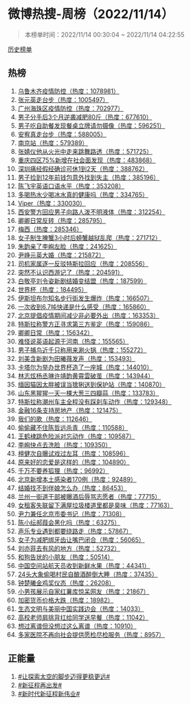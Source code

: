 <h1>
微博热搜-周榜（2022/11/14）
</h1>
<blockquote>
<p>
本榜单时间：2022/11/14 00:30:04 ~ 2022/11/14 04:22:55
</p>
</blockquote>
<p>
<a href="https://github.com/daifee/weibo-hot-search/tree/main/archives/weekly">历史榜单</a>
</p>
<h2>
热榜
</h2>
<ol>

<li>
<a href="https://s.weibo.com/weibo?q=%23%E4%B9%8C%E9%B2%81%E6%9C%A8%E9%BD%90%E7%96%AB%E6%83%85%E9%98%B2%E6%8E%A7%23" target="weibo">
乌鲁木齐疫情防控（热度：1078981）
</a>
</li>

<li>
<a href="https://s.weibo.com/weibo?q=%23%E5%BC%A0%E5%85%83%E8%8B%B1%E8%B5%B0%E5%8F%B0%E6%AD%A5%23" target="weibo">
张元英走台步（热度：1005497）
</a>
</li>

<li>
<a href="https://s.weibo.com/weibo?q=%23%E5%B9%BF%E5%B7%9E%E6%B5%B7%E7%8F%A0%E5%8C%BA%E7%96%AB%E6%83%85%E9%98%B2%E6%8E%A7%23" target="weibo">
广州海珠区疫情防控（热度：702977）
</a>
</li>

<li>
<a href="https://s.weibo.com/weibo?q=%23%E7%94%B7%E5%AD%90%E5%88%86%E6%89%8B%E5%90%8E3%E4%B8%AA%E6%9C%88%E9%80%86%E8%A2%AD%E5%87%8F%E8%82%A580%E6%96%A4%23" target="weibo">
男子分手后3个月逆袭减肥80斤（热度：677610）
</a>
</li>

<li>
<a href="https://s.weibo.com/weibo?q=%23%E7%94%B7%E5%AD%90%E5%90%83%E8%87%AA%E5%8A%A9%E9%A4%90%E5%8F%91%E7%8E%B0%E9%A4%90%E6%A1%8C%E7%AB%8B%E7%89%8C%E8%AF%B7%E5%8B%BF%E6%91%84%E5%83%8F%23" target="weibo">
男子吃自助餐发现餐桌立牌请勿摄像（热度：596251）
</a>
</li>

<li>
<a href="https://s.weibo.com/weibo?q=%23%E5%AE%89%E5%AE%A5%E7%9C%9F%E8%B5%B0%E5%8F%B0%E6%AD%A5%23" target="weibo">
安宥真走台步（热度：588005）
</a>
</li>

<li>
<a href="https://s.weibo.com/weibo?q=%23%E5%8D%97%E4%BA%AC%E7%AB%99%23" target="weibo">
南京站（热度：579389）
</a>
</li>

<li>
<a href="https://s.weibo.com/weibo?q=%23%E5%BC%A0%E5%A9%A7%E4%BB%AA%E4%BB%96%E4%BB%8E%E7%81%AB%E5%85%89%E4%B8%AD%E8%B5%B0%E6%9D%A5%E8%B7%B3%E8%88%9E%E8%B7%AF%E9%80%8F%23" target="weibo">
张婧仪他从火光中走来跳舞路透（热度：571725）
</a>
</li>

<li>
<a href="https://s.weibo.com/weibo?q=%23%E9%87%8D%E5%BA%86%E5%9B%9B%E5%8C%BA75%25%E6%96%B0%E5%A2%9E%E5%9C%A8%E7%A4%BE%E4%BC%9A%E9%9D%A2%E5%8F%91%E7%8E%B0%23" target="weibo">
重庆四区75%新增在社会面发现（热度：483868）
</a>
</li>

<li>
<a href="https://s.weibo.com/weibo?q=%23%E6%B7%B1%E5%9C%B3%E7%97%9B%E7%BB%8F%E5%81%87%E7%BB%8F%E7%A1%AE%E8%AF%8A%E5%8F%AF%E4%BC%911%E5%88%B02%E5%A4%A9%23" target="weibo">
深圳痛经假经确诊可休1到2天（热度：388762）
</a>
</li>

<li>
<a href="https://s.weibo.com/weibo?q=%23%E7%94%B7%E5%AD%90%E6%8D%A1%E5%88%B012%E5%B9%B4%E5%89%8D%E9%92%B1%E5%8C%85%E6%84%8F%E5%A4%96%E6%89%BE%E5%88%B0%E5%A4%B1%E4%B8%BB%23" target="weibo">
男子捡到12年前钱包意外找到失主（热度：385196）
</a>
</li>

<li>
<a href="https://s.weibo.com/weibo?q=%23%E9%99%88%E9%A3%9E%E5%AE%87%E8%8B%B1%E8%AF%AD%E5%8F%A3%E8%AF%AD%E6%B0%B4%E5%B9%B3%23" target="weibo">
陈飞宇英语口语水平（热度：353208）
</a>
</li>

<li>
<a href="https://s.weibo.com/weibo?q=%23%E5%A4%9A%E5%96%9D%E7%83%AD%E6%B0%B4%E5%B0%91%E5%96%9D%E5%86%B0%E6%B0%B4%E7%9C%9F%E7%9A%84%E5%81%A5%E5%BA%B7%E5%90%97%23" target="weibo">
多喝热水少喝冰水真的健康吗（热度：334765）
</a>
</li>

<li>
<a href="https://s.weibo.com/weibo?q=%23Viper%23" target="weibo">
Viper（热度：330030）
</a>
</li>

<li>
<a href="https://s.weibo.com/weibo?q=%23%E8%A5%BF%E5%AE%89%E8%AD%A6%E6%96%B9%E5%9B%9E%E5%BA%94%E7%94%B7%E5%AD%90%E5%90%91%E8%B7%AF%E4%BA%BA%E6%B3%BC%E4%B8%8D%E6%98%8E%E6%B6%B2%E4%BD%93%23" target="weibo">
西安警方回应男子向路人泼不明液体（热度：312254）
</a>
</li>

<li>
<a href="https://s.weibo.com/weibo?q=%23%E5%8D%BF%E5%8D%BF%E6%97%A5%E5%B8%B8%E5%8F%8D%E8%BD%AC%23" target="weibo">
卿卿日常反转（热度：285795）
</a>
</li>

<li>
<a href="https://s.weibo.com/weibo?q=%23%E6%A2%85%E8%A5%BF%23" target="weibo">
梅西（热度：285346）
</a>
</li>

<li>
<a href="https://s.weibo.com/weibo?q=%23%E5%A5%B3%E5%AD%90%E5%88%B6%E7%94%9F%E8%85%8C%E8%9F%B93%E5%B0%8F%E6%97%B6%E5%90%8E%E8%9E%83%E8%9F%B9%E8%B6%8A%E7%8B%B1%E4%B9%B1%E7%88%AC%23" target="weibo">
女子制生腌蟹3小时后螃蟹越狱乱爬（热度：271712）
</a>
</li>

<li>
<a href="https://s.weibo.com/weibo?q=%23%E6%9C%B1%E9%9F%B5%E4%BA%B2%E4%BA%86%E6%9D%8E%E5%B3%8B%E5%B7%A6%E8%84%B8%23" target="weibo">
朱韵亲了李峋左脸（热度：241625）
</a>
</li>

<li>
<a href="https://s.weibo.com/weibo?q=%23%E5%B0%B9%E5%B3%A5%E5%85%83%E8%8B%B1%E5%A4%A7%E5%A9%9A%23" target="weibo">
尹峥元英大婚（热度：215872）
</a>
</li>

<li>
<a href="https://s.weibo.com/weibo?q=%23%E5%8F%B8%E6%9C%BA%E5%AE%B6%E5%B1%9E%E9%80%90%E4%B8%80%E5%8F%8D%E9%A9%B3%E7%89%B9%E6%96%AF%E6%8B%89%E5%9B%9E%E5%BA%94%23" target="weibo">
司机家属逐一反驳特斯拉回应（热度：208556）
</a>
</li>

<li>
<a href="https://s.weibo.com/weibo?q=%23%E7%AA%81%E7%84%B6%E4%B8%8D%E8%AE%A4%E8%AF%86%E8%A5%BF%E6%B8%B8%E8%AE%B0%E4%BA%86%23" target="weibo">
突然不认识西游记了（热度：204591）
</a>
</li>

<li>
<a href="https://s.weibo.com/weibo?q=%23%E7%99%BD%E6%95%AC%E4%BA%AD%E5%88%98%E4%BB%A4%E5%A7%BF%E6%96%B0%E5%89%A7%E7%BB%93%E5%A9%9A%E5%8F%98%E7%BB%93%E7%9B%9F%23" target="weibo">
白敬亭刘令姿新剧结婚变结盟（热度：187599）
</a>
</li>

<li>
<a href="https://s.weibo.com/weibo?q=%23%E4%B8%96%E7%95%8C%E6%9D%AF%23" target="weibo">
世界杯（热度：184495）
</a>
</li>

<li>
<a href="https://s.weibo.com/weibo?q=%23%E4%BC%8A%E6%96%AF%E5%9D%A6%E5%B8%83%E5%B0%94%E7%9F%A5%E5%90%8D%E6%AD%A5%E8%A1%8C%E8%A1%97%E5%8F%91%E7%94%9F%E7%88%86%E7%82%B8%23" target="weibo">
伊斯坦布尔知名步行街发生爆炸（热度：166507）
</a>
</li>

<li>
<a href="https://s.weibo.com/weibo?q=%23%E4%B8%80%E6%AC%A1%E6%94%B6%E5%88%B06.7%E5%90%A8%E5%BF%AB%E9%80%92%E6%98%AF%E4%BB%80%E4%B9%88%E6%84%9F%E5%8F%97%23" target="weibo">
一次收到6.7吨快递是什么感受（热度：165860）
</a>
</li>

<li>
<a href="https://s.weibo.com/weibo?q=%23%E5%8C%97%E4%BA%AC%E6%8F%90%E5%80%A1%E7%96%AB%E6%83%85%E6%9C%9F%E9%97%B4%E5%87%8F%E5%B0%91%E9%9D%9E%E5%BF%85%E8%A6%81%E5%A4%96%E5%87%BA%23" target="weibo">
北京提倡疫情期间减少非必要外出（热度：163353）
</a>
</li>

<li>
<a href="https://s.weibo.com/weibo?q=%23%E7%89%B9%E6%96%AF%E6%8B%89%E7%A7%B0%E8%AD%A6%E6%96%B9%E6%AD%A3%E5%AF%BB%E6%B1%82%E7%AC%AC%E4%B8%89%E6%96%B9%E9%89%B4%E5%AE%9A%23" target="weibo">
特斯拉称警方正寻求第三方鉴定（热度：159086）
</a>
</li>

<li>
<a href="https://s.weibo.com/weibo?q=%23%E5%8D%BF%E5%8D%BF%E6%97%A5%E5%B8%B8%23" target="weibo">
卿卿日常（热度：156342）
</a>
</li>

<li>
<a href="https://s.weibo.com/weibo?q=%23%E9%9A%BE%E6%80%AA%E8%AF%B4%E8%8B%B1%E8%AF%AD%E8%B5%B7%E6%BA%90%E4%BA%8E%E6%B2%B3%E5%8D%97%23" target="weibo">
难怪说英语起源于河南（热度：155565）
</a>
</li>

<li>
<a href="https://s.weibo.com/weibo?q=%23%E7%94%B7%E5%AD%90%E6%8D%95%E9%B8%9F%E8%BF%91%E5%8D%83%E5%8F%AA%E7%A7%B0%E7%94%A8%E6%9D%A5%E6%B6%AE%E7%81%AB%E9%94%85%23" target="weibo">
男子捕鸟近千只称用来涮火锅（热度：155272）
</a>
</li>

<li>
<a href="https://s.weibo.com/weibo?q=%23%E5%88%98%E7%BE%8E%E5%90%AB%E6%96%B0%E5%89%A7%E4%B8%BA%E7%94%B0%E6%9B%A6%E8%96%87%E5%8F%91%E5%A3%B0%23" target="weibo">
刘美含新剧为田曦薇发声（热度：153493）
</a>
</li>

<li>
<a href="https://s.weibo.com/weibo?q=%23%E5%8D%A1%E5%A1%94%E5%B0%94%E4%B8%BA%E4%B8%BE%E5%8A%9E%E4%B8%96%E7%95%8C%E6%9D%AF%E9%80%A0%E4%BA%86%E4%B8%80%E5%BA%A7%E5%9F%8E%23" target="weibo">
卡塔尔为举办世界杯造了一座城（热度：144010）
</a>
</li>

<li>
<a href="https://s.weibo.com/weibo?q=%23%E6%9E%97%E5%BF%97%E7%82%AB%E6%9D%A8%E4%B8%9E%E7%90%B3%E8%AE%B8%E9%9D%96%E9%9F%B5%E9%BB%84%E9%9C%84%E9%9B%B2%E7%A0%B4%E8%8C%A7%23" target="weibo">
林志炫杨丞琳许靖韵黄霄雲破茧（热度：143944）
</a>
</li>

<li>
<a href="https://s.weibo.com/weibo?q=%23%E7%BC%85%E5%9B%A0%E7%8C%AB%E5%9B%A0%E5%A4%AA%E8%83%96%E8%A2%AB%E8%AF%AF%E5%BD%93%E7%8C%9E%E7%8C%81%E9%80%81%E5%88%B0%E4%BF%9D%E6%8A%A4%E7%AB%99%23" target="weibo">
缅因猫因太胖被误当猞猁送到保护站（热度：140870）
</a>
</li>

<li>
<a href="https://s.weibo.com/weibo?q=%23%E5%B1%B1%E4%B8%9C%E9%BB%91%E7%8C%A9%E7%8C%A9%E4%B8%80%E5%A4%A9%E4%B8%80%E6%A3%B5%E5%A4%A7%E8%91%B1%E4%B8%89%E5%9B%9B%E7%93%A3%E8%92%9C%23" target="weibo">
山东黑猩猩一天一棵大葱三四瓣蒜（热度：133783）
</a>
</li>

<li>
<a href="https://s.weibo.com/weibo?q=%23%E7%89%B9%E6%96%AF%E6%8B%89%E7%A7%B0%E6%BD%AE%E5%B7%9E%E8%BD%A6%E4%B8%BB%E5%85%A8%E7%A8%8B%E6%B2%A1%E6%9C%89%E8%B8%A9%E5%88%B9%E8%BD%A6%E5%8A%A8%E4%BD%9C%23" target="weibo">
特斯拉称潮州车主全程没有踩刹车动作（热度：129348）
</a>
</li>

<li>
<a href="https://s.weibo.com/weibo?q=%23%E9%87%91%E8%9E%8D16%E6%9D%A1%E6%94%AF%E6%8C%81%E6%88%BF%E5%9C%B0%E4%BA%A7%23" target="weibo">
金融16条支持房地产（热度：121475）
</a>
</li>

<li>
<a href="https://s.weibo.com/weibo?q=%23%E6%88%91%E4%BB%AC%E7%9A%84%E6%AD%8C%23" target="weibo">
我们的歌（热度：112646）
</a>
</li>

<li>
<a href="https://s.weibo.com/weibo?q=%23%E5%81%B7%E5%81%B7%E8%97%8F%E4%B8%8D%E4%BD%8F%E9%99%88%E5%93%B2%E8%BF%9C%E6%9D%80%E9%9D%92%23" target="weibo">
偷偷藏不住陈哲远杀青（热度：110588）
</a>
</li>

<li>
<a href="https://s.weibo.com/weibo?q=%23%E7%8E%8B%E9%B9%A4%E6%A3%A3%E8%B7%B3%E5%8D%B1%E9%99%A9%E6%B4%BE%E5%AF%B9%E5%BF%98%E5%8A%A8%E4%BD%9C%23" target="weibo">
王鹤棣跳危险派对忘动作（热度：109587）
</a>
</li>

<li>
<a href="https://s.weibo.com/weibo?q=%23%E6%9D%8E%E5%B3%8B%E5%BF%AB%E7%82%B9%E5%8E%BB%E6%B4%97%E8%84%B8%23" target="weibo">
李峋快点去洗脸（热度：109350）
</a>
</li>

<li>
<a href="https://s.weibo.com/weibo?q=%23%E6%AA%80%E5%81%A5%E6%AC%A1%E8%87%AA%E6%9B%9D%E8%AF%95%E6%88%8F%E8%BF%87%E5%B7%A6%E8%80%B3%23" target="weibo">
檀健次自曝试戏过左耳（热度：108596）
</a>
</li>

<li>
<a href="https://s.weibo.com/weibo?q=%23%E5%8E%9F%E6%9D%A5%E5%A5%BD%E7%9A%84%E6%81%8B%E7%88%B1%E6%98%AF%E8%BF%99%E6%A0%B7%E7%9A%84%23" target="weibo">
原来好的恋爱是这样的（热度：104890）
</a>
</li>

<li>
<a href="https://s.weibo.com/weibo?q=%23%E5%8D%83%E4%B8%87%E4%B8%8D%E8%A6%81%E5%85%BB%E7%8B%90%E7%8B%B8%23" target="weibo">
千万不要养狐狸（热度：96992）
</a>
</li>

<li>
<a href="https://s.weibo.com/weibo?q=%23%E5%8C%97%E4%BA%AC%E6%96%B0%E5%A2%9E%E6%9C%AC%E5%9C%9F%E6%84%9F%E6%9F%93%E8%80%85170%E4%BE%8B%23" target="weibo">
北京新增本土感染者170例（热度：92489）
</a>
</li>

<li>
<a href="https://s.weibo.com/weibo?q=%23%E7%BB%93%E5%A9%9A%E6%89%BE%E4%B8%8D%E5%88%B0%E4%BC%B4%E5%A8%98%E6%80%8E%E4%B9%88%E5%8A%9E%23" target="weibo">
结婚找不到伴娘怎么办（热度：86453）
</a>
</li>

<li>
<a href="https://s.weibo.com/weibo?q=%23%E5%85%B0%E5%B7%9E%E4%B8%80%E8%A1%97%E9%81%93%E5%B9%B2%E9%83%A8%E8%A2%AB%E6%9B%9D%E9%85%92%E5%90%8E%E8%BE%B1%E9%AA%82%E5%BF%97%E6%84%BF%E8%80%85%23" target="weibo">
兰州一街道干部被曝酒后辱骂志愿者（热度：77715）
</a>
</li>

<li>
<a href="https://s.weibo.com/weibo?q=%23%E5%A5%B3%E7%A7%9F%E5%AE%A2%E5%A4%B1%E8%81%94%E7%95%99%E4%B8%8B%E6%BB%A1%E5%B1%8B%E5%9E%83%E5%9C%BE%E6%A5%BC%E9%81%93%E9%87%8C%E9%83%BD%E6%98%AF%E8%87%AD%E5%91%B3%23" target="weibo">
女租客失联留下满屋垃圾楼道里都是臭味（热度：77163）
</a>
</li>

<li>
<a href="https://s.weibo.com/weibo?q=%23%E5%B0%B9%E5%8A%9B%E5%85%BC%E4%BB%BB%E5%8C%97%E4%BA%AC%E5%B8%82%E5%A7%94%E4%B9%A6%E8%AE%B0%23" target="weibo">
尹力兼任北京市委书记（热度：71308）
</a>
</li>

<li>
<a href="https://s.weibo.com/weibo?q=%23%E9%99%88%E5%B0%8F%E7%BA%AD%E9%83%9D%E8%91%AD%E4%BC%9A%E9%BB%91%E5%8C%96%E5%90%97%23" target="weibo">
陈小纭郝葭会黑化吗（热度：63275）
</a>
</li>

<li>
<a href="https://s.weibo.com/weibo?q=%23%E5%A3%B0%E4%B9%90%E4%B8%93%E4%B8%9A%E9%81%87%E5%88%B0%E9%83%BD%E8%A6%81%E7%BB%95%E8%B7%AF%E8%B5%B0%23" target="weibo">
声乐专业遇到都要绕路走（热度：57867）
</a>
</li>

<li>
<a href="https://s.weibo.com/weibo?q=%23%E5%A5%B3%E5%AD%90%E4%B8%BA%E5%87%8F%E8%82%A5%E7%BB%91%E7%89%99%E9%BD%BF%E8%AE%A9%E5%98%B4%E5%B7%B4%E9%97%AD%E5%90%88%23" target="weibo">
女子为减肥绑牙齿让嘴巴闭合（热度：56065）
</a>
</li>

<li>
<a href="https://s.weibo.com/weibo?q=%23%E5%88%98%E4%BA%A6%E8%8F%B2%E5%8E%BB%E6%9C%89%E9%A3%8E%E7%9A%84%E5%9C%B0%E6%96%B9%23" target="weibo">
刘亦菲去有风的地方（热度：52732）
</a>
</li>

<li>
<a href="https://s.weibo.com/weibo?q=%23%E5%92%8C%E7%8B%97%E5%91%8A%E7%8A%B6%E7%9A%84%E5%B0%8F%E6%9C%8B%E5%8F%8B%23" target="weibo">
和狗告状的小朋友（热度：50514）
</a>
</li>

<li>
<a href="https://s.weibo.com/weibo?q=%23%E4%B8%AD%E5%9B%BD%E7%A9%BA%E9%97%B4%E7%AB%99%E8%88%AA%E5%A4%A9%E5%91%98%E6%94%B6%E5%88%B0%E6%96%B0%E9%B2%9C%E6%B0%B4%E6%9E%9C%23" target="weibo">
中国空间站航天员收到新鲜水果（热度：44341）
</a>
</li>

<li>
<a href="https://s.weibo.com/weibo?q=%2324%E5%A4%B4%E5%A4%A7%E8%B1%A1%E5%81%B7%E5%96%9D%E6%9D%91%E6%B0%91%E8%87%AA%E9%85%BF%E9%85%92%E9%86%89%E5%80%92%E5%A4%A7%E7%9D%A1%23" target="weibo">
24头大象偷喝村民自酿酒醉倒大睡（热度：37435）
</a>
</li>

<li>
<a href="https://s.weibo.com/weibo?q=%23%E9%92%9F%E6%A5%9A%E6%9B%A6%E9%87%91%E9%B8%A1%E5%A5%96%E4%BB%AA%E6%80%81%23" target="weibo">
钟楚曦金鸡奖仪态（热度：26208）
</a>
</li>

<li>
<a href="https://s.weibo.com/weibo?q=%23%E5%B0%8F%E7%94%B7%E5%AD%A9%E5%B1%95%E7%A4%BA%E8%87%AA%E5%AE%B6%E7%BA%A2%E8%96%AF%E5%BA%93%E6%83%8A%E5%91%86%E7%BD%91%E5%8F%8B%23" target="weibo">
小男孩展示自家红薯库惊呆网友（热度：21867）
</a>
</li>

<li>
<a href="https://s.weibo.com/weibo?q=%23%E5%8A%A0%E5%AF%86%E8%B4%A7%E5%B8%81%E4%BB%B7%E6%A0%BC%E5%A4%A7%E8%B7%8C%23" target="weibo">
加密货币价格大跌（热度：18982）
</a>
</li>

<li>
<a href="https://s.weibo.com/weibo?q=%23%E7%94%9F%E6%80%81%E6%96%87%E6%98%8E%E4%B8%8E%E7%BE%8E%E4%B8%BD%E4%B8%AD%E5%9B%BD%E5%AE%9E%E8%B7%B5%E8%BE%B9%E4%BC%9A%23" target="weibo">
生态文明与美丽中国实践边会（热度：14033）
</a>
</li>

<li>
<a href="https://s.weibo.com/weibo?q=%23%E9%AB%98%E6%A0%A1%E8%80%81%E5%B8%88%E8%82%A9%E6%8C%91%E8%83%8C%E6%89%9B%E7%BB%99%E5%90%8C%E5%AD%A6%E9%80%81%E6%97%A9%E9%A4%90%23" target="weibo">
高校老师肩挑背扛给同学送早餐（热度：11042）
</a>
</li>

<li>
<a href="https://s.weibo.com/weibo?q=%23%E6%83%B3%E8%BF%87%E7%A6%BB%E8%B0%B1%E4%BD%86%E6%B2%A1%E6%83%B3%E8%BF%87%E8%BF%99%E4%B9%88%E7%A6%BB%E8%B0%B1%23" target="weibo">
想过离谱但没想过这么离谱（热度：10910）
</a>
</li>

<li>
<a href="https://s.weibo.com/weibo?q=%23%E5%A4%9A%E5%AE%B6%E5%8C%BB%E9%99%A2%E4%B8%8D%E5%86%8D%E5%90%91%E7%A4%BE%E4%BC%9A%E6%8F%90%E4%BE%9B%E6%84%BF%E6%A3%80%E5%B0%BD%E6%A3%80%E6%9C%8D%E5%8A%A1%23" target="weibo">
多家医院不再向社会提供愿检尽检服务（热度：8957）
</a>
</li>

</ol>
<h2>
正能量
</h2>
<ol>

<li>
<a href="https://s.weibo.com/weibo?q=%23%23%E8%AE%A9%E6%8E%A2%E7%B4%A2%E5%A4%AA%E7%A9%BA%E7%9A%84%E8%84%9A%E6%AD%A5%E8%BF%88%E5%BE%97%E6%9B%B4%E7%A8%B3%E6%9B%B4%E8%BF%9C%23%23" target="weibo">
#让探索太空的脚步迈得更稳更远#
</a>
</li>

<li>
<a href="https://s.weibo.com/weibo?q=%23%23%E6%96%B0%E5%BE%81%E7%A8%8B%E5%86%8D%E5%87%BA%E5%8F%91%23%23" target="weibo">
#新征程再出发#
</a>
</li>

<li>
<a href="https://s.weibo.com/weibo?q=%23%23%E6%96%B0%E6%97%B6%E4%BB%A3%E6%96%B0%E5%BE%81%E7%A8%8B%E6%96%B0%E4%BC%9F%E4%B8%9A%23%23" target="weibo">
#新时代新征程新伟业#
</a>
</li>

</ol>